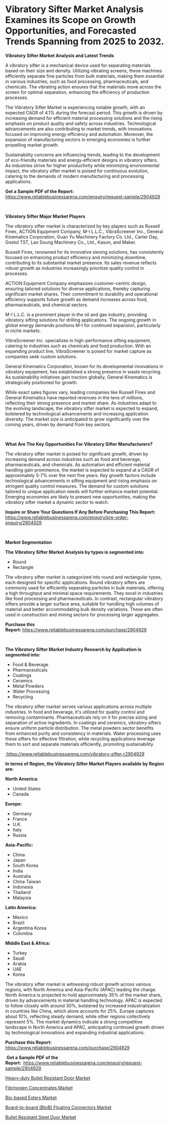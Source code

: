 <p><h1>Vibratory Sifter Market Analysis Examines its Scope on Growth Opportunities, and Forecasted Trends Spanning from 2025 to 2032.</h1></p><p><strong>Vibratory Sifter Market Analysis and Latest Trends</strong></p>
<p><p>A vibratory sifter is a mechanical device used for separating materials based on their size and density. Utilizing vibrating screens, these machines efficiently separate fine particles from bulk materials, making them essential in various industries, such as food processing, pharmaceuticals, and chemicals. The vibrating action ensures that the materials move across the screen for optimal separation, enhancing the efficiency of production processes.</p><p>The Vibratory Sifter Market is experiencing notable growth, with an expected CAGR of 4.1% during the forecast period. This growth is driven by increasing demand for efficient material processing solutions and the rising emphasis on product quality and safety across industries. Technological advancements are also contributing to market trends, with innovations focused on improving energy efficiency and automation. Moreover, the expansion of manufacturing sectors in emerging economies is further propelling market growth. </p><p>Sustainability concerns are influencing trends, leading to the development of eco-friendly materials and energy-efficient designs in vibratory sifters. As industries strive for higher productivity while minimizing environmental impact, the vibratory sifter market is poised for continuous evolution, catering to the demands of modern manufacturing and processing applications.</p></p>
<p><strong>Get a Sample PDF of the Report:&nbsp;</strong> <a href="https://www.reliablebusinessarena.com/enquiry/request-sample/2904929?utm_campaign=2482&utm_medium=2&utm_source=Github&utm_content=ia&utm_term=12032025&utm_id=vibratory-sifter">https://www.reliablebusinessarena.com/enquiry/request-sample/2904929</a></p>
<p>&nbsp;</p>
<p><strong>Vibratory Sifter Major Market Players</strong></p>
<p><p>The vibratory sifter market is characterized by key players such as Russell Finex, ACTION Equipment Company, M-I L.L.C., VibraScreener Inc., General Kinematics Corporation, Guan Yu Machinery Factory Co. Ltd., Carter Day, Gostol TST, Lao Soung Machinery Co., Ltd., Kason, and Maker. </p><p>Russell Finex, renowned for its innovative sieving solutions, has consistently focused on enhancing product efficiency and minimizing downtime, contributing to its substantial market presence. Its sales revenue reflects robust growth as industries increasingly prioritize quality control in processes.</p><p>ACTION Equipment Company emphasizes customer-centric design, ensuring tailored solutions for diverse applications, thereby capturing significant market shares. Their commitment to durability and operational efficiency supports future growth as demand increases across food, pharmaceuticals, and chemical sectors.</p><p>M-I L.L.C. is a prominent player in the oil and gas industry, providing vibratory sifting solutions for drilling applications. The ongoing growth in global energy demands positions M-I for continued expansion, particularly in niche markets.</p><p>VibraScreener Inc. specializes in high-performance sifting equipment, catering to industries such as chemicals and food production. With an expanding product line, VibraScreener is poised for market capture as companies seek custom solutions.</p><p>General Kinematics Corporation, known for its developmental innovations in vibratory equipment, has established a strong presence in waste recycling. As sustainability initiatives gain traction globally, General Kinematics is strategically positioned for growth.</p><p>While exact sales figures vary, leading companies like Russell Finex and General Kinematics have reported revenues in the tens of millions, reflecting their strong presence and market share. As industries adapt to the evolving landscape, the vibratory sifter market is expected to expand, bolstered by technological advancements and increasing application diversity. The market size is anticipated to grow significantly over the coming years, driven by demand from key sectors.</p></p>
<p>&nbsp;</p>
<p><strong>What Are The Key Opportunities For Vibratory Sifter Manufacturers?</strong></p>
<p><p>The vibratory sifter market is poised for significant growth, driven by increasing demand across industries such as food and beverage, pharmaceuticals, and chemicals. As automation and efficient material handling gain prominence, the market is expected to expand at a CAGR of approximately 5-7% over the next five years. Key growth factors include technological advancements in sifting equipment and rising emphasis on stringent quality control measures. The demand for custom solutions tailored to unique application needs will further enhance market potential. Emerging economies are likely to present new opportunities, making the vibratory sifter market a dynamic sector to watch.</p></p>
<p><strong>Inquire or Share Your Questions If Any Before Purchasing This Report:</strong> <a href="https://www.reliablebusinessarena.com/enquiry/pre-order-enquiry/2904929?utm_campaign=2482&utm_medium=2&utm_source=Github&utm_content=ia&utm_term=12032025&utm_id=vibratory-sifter">https://www.reliablebusinessarena.com/enquiry/pre-order-enquiry/2904929</a></p>
<p>&nbsp;</p>
<p><strong>Market Segmentation</strong></p>
<p><strong>The Vibratory Sifter Market Analysis by types is segmented into:</strong></p>
<p><ul><li>Round</li><li>Rectangle</li></ul></p>
<p><p>The vibratory sifter market is categorized into round and rectangular types, each designed for specific applications. Round vibratory sifters are commonly used for efficiently separating particles in bulk materials, offering a high throughput and minimal space requirements. They excel in industries like food processing and pharmaceuticals. In contrast, rectangular vibratory sifters provide a larger surface area, suitable for handling high volumes of material and better accommodating bulk density variations. These are often used in construction and mining sectors for processing larger aggregates.</p></p>
<p><strong>Purchase this Report:&nbsp;</strong><a href="https://www.reliablebusinessarena.com/purchase/2904929?utm_campaign=2482&utm_medium=2&utm_source=Github&utm_content=ia&utm_term=12032025&utm_id=vibratory-sifter">https://www.reliablebusinessarena.com/purchase/2904929</a></p>
<p>&nbsp;</p>
<p><strong>The Vibratory Sifter Market Industry Research by Application is segmented into:</strong></p>
<p><ul><li>Food & Beverage</li><li>Pharmaceuticals</li><li>Coatings</li><li>Ceramics</li><li>Metal Powders</li><li>Water Processing</li><li>Recycling</li></ul></p>
<p><p>The vibratory sifter market serves various applications across multiple industries. In food and beverage, it's utilized for quality control and removing contaminants. Pharmaceuticals rely on it for precise sizing and separation of active ingredients. In coatings and ceramics, vibratory sifters ensure uniform particle distribution. The metal powders sector benefits from enhanced purity and consistency in materials. Water processing uses these sifters for effective filtration, while recycling applications leverage them to sort and separate materials efficiently, promoting sustainability.</p></p>
<p><a href="https://www.reliablebusinessarena.com/vibratory-sifter-r2904929?utm_campaign=2482&utm_medium=2&utm_source=Github&utm_content=ia&utm_term=12032025&utm_id=vibratory-sifter">&nbsp;https://www.reliablebusinessarena.com/vibratory-sifter-r2904929</a></p>
<p><strong>In terms of Region, the Vibratory Sifter Market Players available by Region are:</strong></p>
<p>
    <p> <strong> North America: </strong>
        <ul>
            <li>United States</li>
            <li>Canada</li>
        </ul>
        </p> 
    <p> <strong> Europe: </strong>
        <ul>
            <li>Germany</li>
            <li>France</li>
            <li>U.K.</li>
            <li>Italy</li>
            <li>Russia</li>
        </ul>
        </p> 
    <p> <strong> Asia-Pacific: </strong>
        <ul>
            <li>China</li>
            <li>Japan</li>
            <li>South Korea</li>
            <li>India</li>
            <li>Australia</li>
            <li>China Taiwan</li>
            <li>Indonesia</li>
            <li>Thailand</li>
            <li>Malaysia</li>
        </ul>
        </p> 
    <p> <strong> Latin America: </strong>
        <ul>
            <li>Mexico</li>
            <li>Brazil</li>
            <li>Argentina Korea</li>
            <li>Colombia</li>
        </ul>
        </p> 
    <p> <strong> Middle East & Africa: </strong>
        <ul>
            <li>Turkey</li>
            <li>Saudi</li>
            <li>Arabia</li>
            <li>UAE</li>
            <li>Korea</li>
        </ul>
    </p>
    </p>
<p><p>The vibratory sifter market is witnessing robust growth across various regions, with North America and Asia-Pacific (APAC) leading the charge. North America is projected to hold approximately 35% of the market share, driven by advancements in material handling technology. APAC is expected to follow closely with around 30%, bolstered by increased industrialization in countries like China, which alone accounts for 25%. Europe captures about 10%, reflecting steady demand, while other regions collectively represent 5%. The market dynamics indicate a strong competitive landscape in North America and APAC, anticipating continued growth driven by technological innovations and expanding industrial applications.</p></p>
<p><strong>Purchase this Report: </strong><a href="https://www.reliablebusinessarena.com/purchase/2904929?utm_campaign=2482&utm_medium=2&utm_source=Github&utm_content=ia&utm_term=12032025&utm_id=vibratory-sifter">https://www.reliablebusinessarena.com/purchase/2904929</a></p>
<p>&nbsp;<strong>Get a Sample PDF of the Report:&nbsp;&nbsp;</strong><a href="https://www.reliablebusinessarena.com/enquiry/request-sample/2904929?utm_campaign=2482&utm_medium=2&utm_source=Github&utm_content=ia&utm_term=12032025&utm_id=vibratory-sifter">https://www.reliablebusinessarena.com/enquiry/request-sample/2904929</a></p>
<p><strong></strong></p>
<p><p><a href="https://github.com/wakerizaak8g/Market-Research-Report-List-1/blob/main/heavy-duty-bullet-resistant-door-market.md?utm_campaign=2482&utm_medium=2&utm_source=Github&utm_content=ia&utm_term=12032025&utm_id=vibratory-sifter">Heavy-duty Bullet Resistant Door Market</a></p><p><a href="https://github.com/leijavaagexo/Market-Research-Report-List-1/blob/main/fibrinogen-concentrates-market.md?utm_campaign=2482&utm_medium=2&utm_source=Github&utm_content=ia&utm_term=12032025&utm_id=vibratory-sifter">Fibrinogen Concentrates Market</a></p><p><a href="https://github.com/abidomamen/Market-Research-Report-List-1/blob/main/bio-based-esters-market.md?utm_campaign=2482&utm_medium=2&utm_source=Github&utm_content=ia&utm_term=12032025&utm_id=vibratory-sifter">Bio-based Esters Market</a></p><p><a href="https://github.com/tanckfelli84/Market-Research-Report-List-1/blob/main/board-to-board-btob-floating-connectors-market.md?utm_campaign=2482&utm_medium=2&utm_source=Github&utm_content=ia&utm_term=12032025&utm_id=vibratory-sifter">Board-to-board (BtoB) Floating Connectors Market</a></p><p><a href="https://github.com/kaddahblejc/Market-Research-Report-List-1/blob/main/bullet-resistant-steel-door-market.md?utm_campaign=2482&utm_medium=2&utm_source=Github&utm_content=ia&utm_term=12032025&utm_id=vibratory-sifter">Bullet Resistant Steel Door Market</a></p></p>